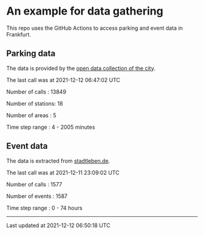 # An example for data gathering

This repo uses the GitHub Actions to access parking and event data in Frankfurt.

## Parking data
The data is provided by the [open data collection of the city](https://www.offenedaten.frankfurt.de/).

The last call was at 2021-12-12 06:47:02 UTC

Number of calls   : 13849

Number of stations:    18

Number of areas   :     5

Time step range   :     4 -  2005 minutes


## Event data
The data is extracted from [stadtleben.de](https://stadtleben.de/frankfurt/).

The last call was at 2021-12-11 23:09:02 UTC

Number of calls   : 1577

Number of events  : 1587

Time step range   :    0 -   74 hours


----

Last updated at 2021-12-12 06:50:18 UTC
